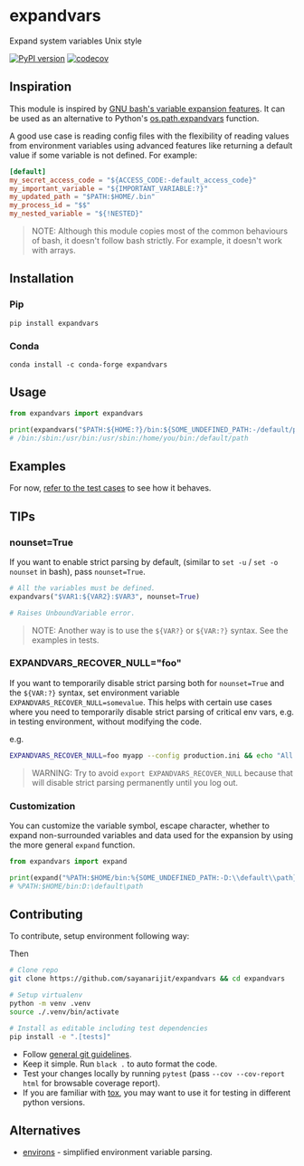 # expandvars

Expand system variables Unix style

[![PyPI version](https://img.shields.io/pypi/v/expandvars.svg)](https://pypi.org/project/expandvars)
[![codecov](https://codecov.io/gh/sayanarijit/expandvars/branch/master/graph/badge.svg)](https://codecov.io/gh/sayanarijit/expandvars)

## Inspiration

This module is inspired by [GNU bash's variable expansion features](https://www.gnu.org/software/bash/manual/html_node/Shell-Parameter-Expansion.html). It can be used as an alternative to Python's [os.path.expandvars](https://docs.python.org/3/library/os.path.html#os.path.expandvars) function.

A good use case is reading config files with the flexibility of reading values from environment variables using advanced features like returning a default value if some variable is not defined.
For example:

```toml
[default]
my_secret_access_code = "${ACCESS_CODE:-default_access_code}"
my_important_variable = "${IMPORTANT_VARIABLE:?}"
my_updated_path = "$PATH:$HOME/.bin"
my_process_id = "$$"
my_nested_variable = "${!NESTED}"
```

> NOTE: Although this module copies most of the common behaviours of bash,
> it doesn't follow bash strictly. For example, it doesn't work with arrays.

## Installation

### Pip

```
pip install expandvars
```

### Conda

```
conda install -c conda-forge expandvars
```

## Usage

```python
from expandvars import expandvars

print(expandvars("$PATH:${HOME:?}/bin:${SOME_UNDEFINED_PATH:-/default/path}"))
# /bin:/sbin:/usr/bin:/usr/sbin:/home/you/bin:/default/path
```

## Examples

For now, [refer to the test cases](https://github.com/sayanarijit/expandvars/blob/master/tests) to see how it behaves.

## TIPs

### nounset=True

If you want to enable strict parsing by default, (similar to `set -u` / `set -o nounset` in bash), pass `nounset=True`.

```python
# All the variables must be defined.
expandvars("$VAR1:${VAR2}:$VAR3", nounset=True)

# Raises UnboundVariable error.
```

> NOTE: Another way is to use the `${VAR?}` or `${VAR:?}` syntax. See the examples in tests.

### EXPANDVARS_RECOVER_NULL="foo"

If you want to temporarily disable strict parsing both for `nounset=True` and the `${VAR:?}` syntax, set environment variable `EXPANDVARS_RECOVER_NULL=somevalue`.
This helps with certain use cases where you need to temporarily disable strict parsing of critical env vars, e.g. in testing environment, without modifying the code.

e.g.

```bash
EXPANDVARS_RECOVER_NULL=foo myapp --config production.ini && echo "All fine."
```

> WARNING: Try to avoid `export EXPANDVARS_RECOVER_NULL` because that will disable strict parsing permanently until you log out.

### Customization

You can customize the variable symbol, escape character, whether to expand non-surrounded variables and data used for the expansion by using the more general `expand` function.

```python
from expandvars import expand

print(expand("%PATH:$HOME/bin:%{SOME_UNDEFINED_PATH:-D:\\default\\path}", environ={"PATH": "/example"}, var_symbol="%", surrounded_vars_only=True, escape_char=""))
# %PATH:$HOME/bin:D:\default\path
```

## Contributing

To contribute, setup environment following way:

Then

```bash
# Clone repo
git clone https://github.com/sayanarijit/expandvars && cd expandvars

# Setup virtualenv
python -m venv .venv
source ./.venv/bin/activate

# Install as editable including test dependencies
pip install -e ".[tests]"
```

- Follow [general git guidelines](https://git-scm.com/book/en/v2/Distributed-Git-Contributing-to-a-Project).
- Keep it simple. Run `black .` to auto format the code.
- Test your changes locally by running `pytest` (pass `--cov --cov-report html` for browsable coverage report).
- If you are familiar with [tox](https://tox.readthedocs.io), you may want to use it for testing in different python versions.

## Alternatives

- [environs](https://github.com/sloria/environs) - simplified environment variable parsing.
